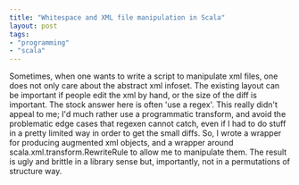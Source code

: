 ```yaml
---
title: "Whitespace and XML file manipulation in Scala"
layout: post
tags:
- "programming"
- "scala"
---
```


Sometimes, when one wants to write a script to manipulate xml files, one does not only care about the abstract xml infoset. The existing layout can be important if
people edit the xml by hand, or the size of the diff is important. The stock answer here is often 'use a regex'. This really didn't appeal to me; I'd much rather use a programmatic transform, and avoid the problematic edge cases that regexen cannot catch, even if I had to do stuff in a pretty limited way in order to get the small diffs. So, I wrote a wrapper for producing augmented xml objects, and a wrapper around scala.xml.transform.RewriteRule to allow me to manipulate them. The result is ugly and brittle in a library sense but, importantly, not in a permutations of structure way.

